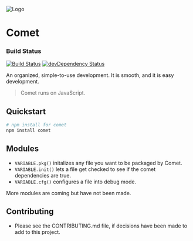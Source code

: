 ![Logo](https://raw.githubusercontent.com/mosesag0813/comet/master/resources/Drawing%20(1).png)
# Comet

### Build Status
[![Build Status](https://travis-ci.org/mosesag0813/comet.svg?branch=master)](https://travis-ci.org/mosesag0813/comet) [![devDependency Status](https://david-dm.org/mosesag0813/comet/dev-status.svg)](https://david-dm.org/mosesag0813/comet#info=devDependencies)

An organized, simple-to-use development. It is smooth, and it is easy development.
> Comet runs on JavaScript.

## Quickstart

```sh
# npm install for comet
npm install comet
```
## Modules

- ```VARIABLE.pkg()``` initalizes any file you want to be packaged by Comet.
- ```VARIABLE.init()``` lets a file get checked to see if the comet dependencies are true.
- ```VARIABLE.cfg()``` configures a file into debug mode.

More modules are coming but have not been made.

## Contributing
- Please see the CONTRIBUTING.md file, if decisions have been made to add to this project.

